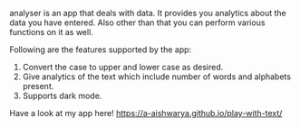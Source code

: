 analyser is an app that deals with data. It provides you analytics about the data you have entered. Also other than that you can perform various functions on it as well.

Following are the features supported by the app:
1. Convert the case to upper and lower case as desired.
2. Give analytics of the text which include number of words and alphabets present.
3. Supports dark mode.

Have a look at my app here!
https://a-aishwarya.github.io/play-with-text/

